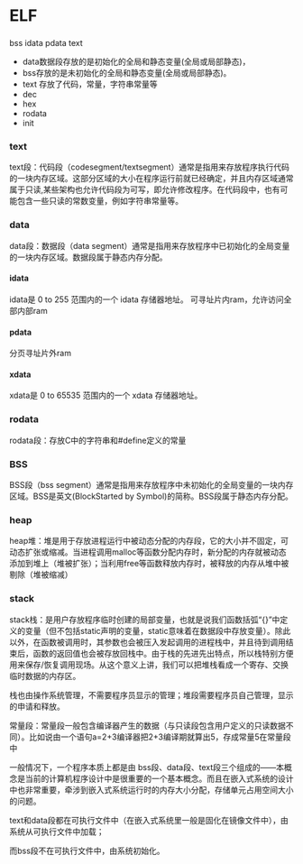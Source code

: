 # ELF


### 
bss
idata
pdata
text

- data数据段存放的是初始化的全局和静态变量(全局或局部静态)，
- bss存放的是未初始化的全局和静态变量(全局或局部静态)。
- text 存放了代码，常量，字符串常量等
- dec
- hex
- rodata
- init


### text
text段：代码段（codesegment/textsegment）通常是指用来存放程序执行代码的一块内存区域。这部分区域的大小在程序运行前就已经确定，并且内存区域通常属于只读,某些架构也允许代码段为可写，即允许修改程序。在代码段中，也有可能包含一些只读的常数变量，例如字符串常量等。

### data
data段：数据段（data segment）通常是指用来存放程序中已初始化的全局变量的一块内存区域。数据段属于静态内存分配。

#### idata
idata是 0 to 255 范围内的一个 idata 存储器地址。
可寻址片内ram，允许访问全部内部ram
#### pdata
分页寻址片外ram
#### xdata
xdata是 0 to 65535 范围内的一个 xdata 存储器地址。


### rodata
rodata段：存放C中的字符串和#define定义的常量


### BSS
BSS段（bss segment）通常是指用来存放程序中未初始化的全局变量的一块内存区域。BSS是英文(BlockStarted by Symbol)的简称。BSS段属于静态内存分配。
### heap
heap堆：堆是用于存放进程运行中被动态分配的内存段，它的大小并不固定，可动态扩张或缩减。当进程调用malloc等函数分配内存时，新分配的内存就被动态添加到堆上（堆被扩张）；当利用free等函数释放内存时，被释放的内存从堆中被剔除（堆被缩减）
### stack
stack栈：是用户存放程序临时创建的局部变量，也就是说我们函数括弧“{}”中定义的变量（但不包括static声明的变量，static意味着在数据段中存放变量）。除此以外，在函数被调用时，其参数也会被压入发起调用的进程栈中，并且待到调用结束后，函数的返回值也会被存放回栈中。由于栈的先进先出特点，所以栈特别方便用来保存/恢复调用现场。从这个意义上讲，我们可以把堆栈看成一个寄存、交换临时数据的内存区。

栈也由操作系统管理，不需要程序员显示的管理；堆段需要程序员自己管理，显示的申请和释放。


常量段：常量段一般包含编译器产生的数据（与只读段包含用户定义的只读数据不同）。比如说由一个语句a=2+3编译器把2+3编译期就算出5，存成常量5在常量段中

一般情况下，一个程序本质上都是由 bss段、data段、text段三个组成的——本概念是当前的计算机程序设计中是很重要的一个基本概念。而且在嵌入式系统的设计中也非常重要，牵涉到嵌入式系统运行时的内存大小分配，存储单元占用空间大小的问题。

text和data段都在可执行文件中（在嵌入式系统里一般是固化在镜像文件中），由系统从可执行文件中加载；

而bss段不在可执行文件中，由系统初始化。